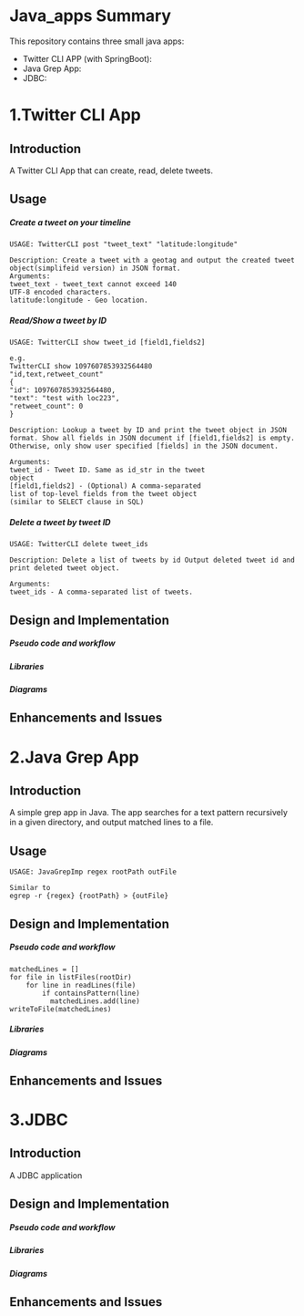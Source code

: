 # Java_apps Summary

This repository contains three small java apps: 

- Twitter CLI APP (with SpringBoot):
- Java Grep App:
- JDBC: 



# 1.Twitter CLI App

## Introduction

A Twitter CLI App that can create, read, delete tweets.

## Usage

##### Create a tweet on your timeline

```
USAGE: TwitterCLI post "tweet_text" "latitude:longitude"

Description: Create a tweet with a geotag and output the created tweet object(simplifeid version) in JSON format.
Arguments:
tweet_text - tweet_text cannot exceed 140
UTF-8 encoded characters.
latitude:longitude - Geo location.
```

##### Read/Show a tweet by ID

```
USAGE: TwitterCLI show tweet_id [field1,fields2]

e.g.
TwitterCLI show 1097607853932564480
"id,text,retweet_count"
{
"id": 1097607853932564480,
"text": "test with loc223",
"retweet_count": 0
}

Description: Lookup a tweet by ID and print the tweet object in JSON format. Show all fields in JSON document if [field1,fields2] is empty. Otherwise, only show user specified [fields] in the JSON document.

Arguments:
tweet_id - Tweet ID. Same as id_str in the tweet
object
[field1,fields2] - (Optional) A comma-separated
list of top-level fields from the tweet object
(similar to SELECT clause in SQL)
```

##### Delete a tweet by tweet ID

```
USAGE: TwitterCLI delete tweet_ids

Description: Delete a list of tweets by id Output deleted tweet id and print deleted tweet object.

Arguments:
tweet_ids - A comma-separated list of tweets.
```

## Design and Implementation

##### Pseudo code and workflow

##### Libraries

##### Diagrams

## Enhancements and Issues



# 2.Java Grep App

## Introduction

A simple grep app in Java. The app searches for a text pattern recursively in a given directory, and output matched lines to a file.

## Usage

```
USAGE: JavaGrepImp regex rootPath outFile

Similar to
egrep -r {regex} {rootPath} > {outFile}
```

## Design and Implementation

##### Pseudo code and workflow

```
matchedLines = []
for file in listFiles(rootDir)
    for line in readLines(file)
        if containsPattern(line)
          matchedLines.add(line)
writeToFile(matchedLines)
```

##### Libraries



##### Diagrams



## Enhancements and Issues



# 3.JDBC 

## Introduction

A JDBC application

## Design and Implementation

##### Pseudo code and workflow

##### Libraries

##### Diagrams

## Enhancements and Issues

## 